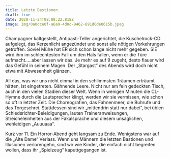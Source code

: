 ```yaml
---
title: Letzte Bastionen
draft: true
date: 2020-11-24T08:08:22.818Z
image: img/0a0dce0f-a6a9-4d0c-9462-891d0de0615b.jpeg
---
```

Champagner kaltgestellt, Antipasti-Teller angerichtet, die Kuschelrock-CD aufgelegt, das Kerzenlicht angezündet und sonst alle nötigen Vorkehrungen getroffen. Soviel Mühe hat ER sich schon lange nicht mehr gegeben. SIE wird ihm im schlechtesten Fall um den Hals fallen, wenn er die Türe aufmacht.....aber lassen wir das. Je mehr es auf 9 zugeht, desto flauer wird das Gefühl in seinem Magen. Der „Stargast“ des Abends wird doch nicht etwa mit Abwesenheit glänzen.

All das, was wir uns nicht einmal in den schlimmsten Träumen erträumt hätten, ist eingetreten. Gähnende Leere. Nicht nur am fein gedeckten Tisch, auch in den vielen Stadien dieser Welt. Wenn in wenigen Minuten die CL-Hymne durch die Lautsprecher klingt, werden wir sie vermissen, wie schon so oft in letzter Zeit. Die Choreografien, das Fahnenmeer, die Buhrufe und das Torgeschrei. Stattdessen sind wir „mittendrin statt nur dabei“, bei  üblen Schiedsrichter-Beleidigungen, lauten Traineranweisungen, Streicheleinheiten aus der Fäkalsprache und diesem unsäglichen, wehleidigen „Auuuaaa“.

Kurz vor 11. Ein Horror-Abend geht langsam zu Ende. Wenigstens war auf die „Alte Dame“  Verlass. Wenn uns Männern die letzten Bastionen und Illusionen verlorengehn, sind wir wie Kinder, die einfach nicht begreifen wollen, dass ihr „Spielzeug“ kaputtgegangen ist.